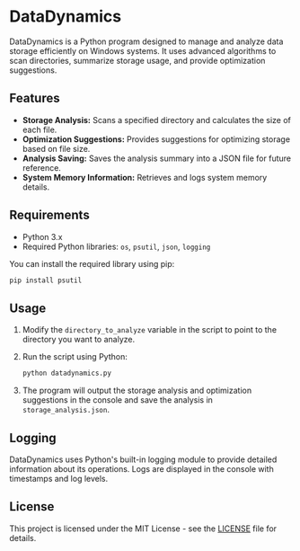 # DataDynamics

DataDynamics is a Python program designed to manage and analyze data storage efficiently on Windows systems. It uses advanced algorithms to scan directories, summarize storage usage, and provide optimization suggestions.

## Features

- **Storage Analysis:** Scans a specified directory and calculates the size of each file.
- **Optimization Suggestions:** Provides suggestions for optimizing storage based on file size.
- **Analysis Saving:** Saves the analysis summary into a JSON file for future reference.
- **System Memory Information:** Retrieves and logs system memory details.

## Requirements

- Python 3.x
- Required Python libraries: `os`, `psutil`, `json`, `logging`

You can install the required library using pip:

```bash
pip install psutil
```

## Usage

1. Modify the `directory_to_analyze` variable in the script to point to the directory you want to analyze.
2. Run the script using Python:

   ```bash
   python datadynamics.py
   ```

3. The program will output the storage analysis and optimization suggestions in the console and save the analysis in `storage_analysis.json`.

## Logging

DataDynamics uses Python's built-in logging module to provide detailed information about its operations. Logs are displayed in the console with timestamps and log levels.

## License

This project is licensed under the MIT License - see the [LICENSE](LICENSE) file for details.